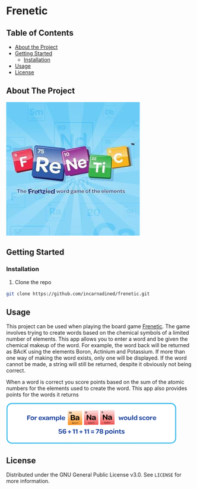 # Frenetic
## Table of Contents

* [About the Project](#about-the-project)
* [Getting Started](#getting-started)
  * [Installation](#installation)
* [Usage](#usage)
* [License](#license)


## About The Project

![frenetic][frenetic-logo]

## Getting Started

### Installation
 
1. Clone the repo
```sh
git clone https://github.com/incarnadined/frenetic.git
```

## Usage

This project can be used when playing the board game [Frenetic](https://freneticgame.com). The game involves trying to create words based on the chemical symbols of a limited number of elements. This app allows you to enter a word and be given the chemical makeup of the word. For example, the word back will be returned as BAcK using the elements Boron, Actinium and Potassium. If more than one way of making the word exists, only one will be displayed. If the word cannot be made, a string will still be returned, despite it obviously not being correct.

When a word is correct you score points based on the sum of the atomic numbers for the elements used to create the word. This app also provides points for the words it returns

![BaNaNa][banana]

## License

Distributed under the GNU General Public License v3.0. See `LICENSE` for more information.

[frenetic-logo]: images/logo.png
[banana]: images/banana.png

